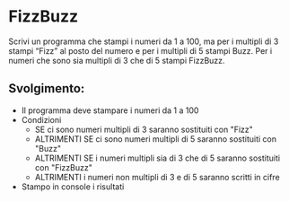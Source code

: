 # FizzBuzz

Scrivi un programma che stampi i numeri da 1 a 100,
ma per i multipli di 3 stampi “Fizz” al posto del numero e per i multipli di 5 stampi Buzz.
Per i numeri che sono sia multipli di 3 che di 5 stampi FizzBuzz.


## Svolgimento:

- Il programma deve stampare i numeri da 1 a 100
- Condizioni
    - SE ci sono numeri multipli di 3 saranno sostituiti con "Fizz"
    - ALTRIMENTI SE ci sono numeri multipli di 5 saranno sostituiti con "Buzz"
    - ALTRIMENTI SE i numeri multipli sia di 3 che di 5 saranno sostituiti con "FizzBuzz"
    - ALTRIMENTI i numeri non multipli di 3 e di 5 saranno scritti in cifre
- Stampo in console i risultati
